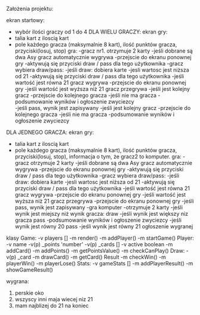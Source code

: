 Założenia projektu:

ekran startowy: 
- wybór ilości graczy od 1 do 4
DLA WIELU GRACZY:
ekran gry:
- talia kart z iloscią kart
- pole każdego gracza (maksymalnie 8 kart), ilość punktów gracza, przyciski(losuj, stop)
gra:
-gracz nr1. otrzymuje 2 karty
-jeśli dobrane są dwa Asy gracz automatycznie wygrywa
    -przejscie do ekranu ponownej gry
-aktywują się przyciski draw / pass dla tego użytkownika
-gracz wybiera draw/pass:
-jeśli draw: dobiera karte
    -jesli wartosc jest niższa od 21
        -aktywują się przyciski draw / pass dla tego użytkownika
    -jeśli wartość jest równa 21 gracz wygrywa
        -przejscie do ekranu ponownej gry
    -jeśli wartość jest wyższa niż 21 gracz przegrywa
        -jeśli jest kolejny gracz
            -przejscie do kolejnego gracza
        -jeśli nie ma gracza
            -podsumowanie wyników i ogłoszenie zwyciezcy    
-jeśli pass, wynik jest zapisywany
    -jeśli jest kolejny gracz
        -przejscie do kolejnego gracza
    -jeśli nie ma gracza
        -podsumowanie wyników i ogłoszenie zwyciezcy 

DLA JEDNEGO GRACZA:
ekran gry:
- talia kart z iloscią kart
- pole każdego gracza (maksymalnie 8 kart), ilość punktów gracza, przyciski(losuj, stop), informacja o tym, że gracz2 to komputer.
gra:
-gracz otrzymuje 2 karty
-jeśli dobrane są dwa Asy gracz automatycznie wygrywa
    -przejscie do ekranu ponownej gry
-aktywują się przyciski draw / pass dla tego użytkownika
-gracz wybiera draw/pass:
-jeśli draw: dobiera karte
    -jesli wartosc jest niższa od 21
        -aktywują się przyciski draw / pass dla tego użytkownika
    -jeśli wartość jest równa 21 gracz wygrywa
        -przejscie do ekranu ponownej gry
    -jeśli wartość jest wyższa niż 21 gracz przegrywa
        -przejscie do ekranu ponownej gry
-jeśli pass, wynik jest zapisywany
    -gra komputer
    -otrzymuje 2 karty
    -jeśli wynik jest miejszy niż wynik gracza: draw
    -jeśli wynik jest większy niz gracza pass
        -podsumowanie wyników i ogłoszenie zwyciezcy 
    -jeśli wynik jest równy 20 pass
    -jeśli wynik jest równy 21 ogłoszenie wygranej

klasy 
Game:
 -v players []
 -m render()
 -m addPlayer()
 -m startGame() 
Player:
 -v name
 -v(p) _points 'number'
 -v(p) _cards []
 -v active boolean
 -m addCard()
 -m addPoints()
 -m getPointsValue()
 -m checkCanPlay()
Draw:
 -v(p) _card
 -m drawCard()
 -m getCard()
 Result
 -m checkWin()
 -m playerWin()
 -m playerLose()
Stats:
 -v gameStats []
 -m addPlayerResult()
 -m showGameResult()

wygrana:
1. perskie oko
2. wszyscy inni maja wiecej niz 21
3. mam najblizej do 21 na koniec

